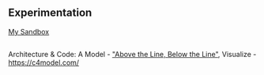 ## Experimentation
 
 [My Sandbox](../Labs/Sandbox.md)

## 
  
Architecture & Code: A Model - ["Above the Line, Below the Line"](https://queue.acm.org/detail.cfm?id=3380777), Visualize - https://c4model.com/



 
 
